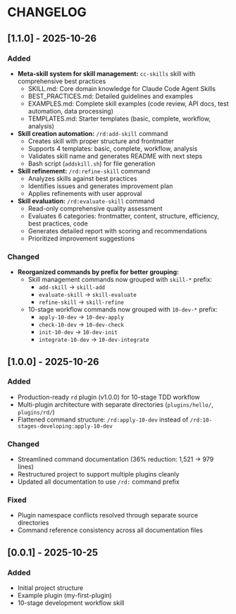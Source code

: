 # CHANGELOG

## [1.1.0] - 2025-10-26

### Added
- **Meta-skill system for skill management:** `cc-skills` skill with comprehensive best practices
  - SKILL.md: Core domain knowledge for Claude Code Agent Skills
  - BEST_PRACTICES.md: Detailed guidelines and examples
  - EXAMPLES.md: Complete skill examples (code review, API docs, test automation, data processing)
  - TEMPLATES.md: Starter templates (basic, complete, workflow, analysis)
- **Skill creation automation:** `/rd:add-skill` command
  - Creates skill with proper structure and frontmatter
  - Supports 4 templates: basic, complete, workflow, analysis
  - Validates skill name and generates README with next steps
  - Bash script (`addskill.sh`) for file generation
- **Skill refinement:** `/rd:refine-skill` command
  - Analyzes skills against best practices
  - Identifies issues and generates improvement plan
  - Applies refinements with user approval
- **Skill evaluation:** `/rd:evaluate-skill` command
  - Read-only comprehensive quality assessment
  - Evaluates 6 categories: frontmatter, content, structure, efficiency, best practices, code
  - Generates detailed report with scoring and recommendations
  - Prioritized improvement suggestions

### Changed
- **Reorganized commands by prefix for better grouping:**
  - Skill management commands now grouped with `skill-*` prefix:
    - `add-skill` → `skill-add`
    - `evaluate-skill` → `skill-evaluate`
    - `refine-skill` → `skill-refine`
  - 10-stage workflow commands now grouped with `10-dev-*` prefix:
    - `apply-10-dev` → `10-dev-apply`
    - `check-10-dev` → `10-dev-check`
    - `init-10-dev` → `10-dev-init`
    - `integrate-10-dev` → `10-dev-integrate`

## [1.0.0] - 2025-10-26

### Added
- Production-ready `rd` plugin (v1.0.0) for 10-stage TDD workflow
- Multi-plugin architecture with separate directories (`plugins/hello/`, `plugins/rd/`)
- Flattened command structure: `/rd:apply-10-dev` instead of `/rd:10-stages-developing:apply-10-dev`

### Changed
- Streamlined command documentation (36% reduction: 1,521 → 979 lines)
- Restructured project to support multiple plugins cleanly
- Updated all documentation to use `/rd:` command prefix

### Fixed
- Plugin namespace conflicts resolved through separate source directories
- Command reference consistency across all documentation files

## [0.0.1] - 2025-10-25

### Added
- Initial project structure
- Example plugin (my-first-plugin)
- 10-stage development workflow skill
